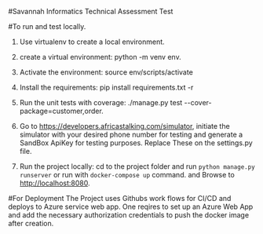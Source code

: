 #Savannah Informatics Technical Assessment Test

#To run and test locally.
1.  Use virtualenv to create a local environment.

2. create a virtual environment: python -m venv env.

3. Activate the environment: source env/scripts/activate

4. Install the requirements: pip install requirements.txt -r

5. Run the unit tests with coverage: ./manage.py test --cover-package=customer,order.

6. Go to https://developers.africastalking.com/simulator, initiate the simulator with your desired phone  number for testing and generate a SandBox ApiKey for testing purposes. Replace These on the settings.py file.

7. Run the project locally: cd to the project folder and run `python manage.py runserver` or run with `docker-compose up` command. and Browse to [http://localhost:8080](http://localhost:8080/).

#For Deployment
The Project uses Githubs work flows for CI/CD and deploys to Azure service web app. One reqires to set up an Azure Web App and add the necessary authorization credentials to push the docker image after creation.